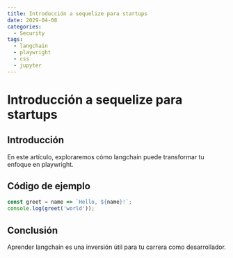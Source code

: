 ```yaml
---
title: Introducción a sequelize para startups
date: 2029-04-08
categories:
  - Security
tags:
  - langchain
  - playwright
  - css
  - jupyter
---
```


# Introducción a sequelize para startups

## Introducción

En este artículo, exploraremos cómo langchain puede transformar tu enfoque en playwright.

## Código de ejemplo

```javascript
const greet = name => `Hello, ${name}!`;
console.log(greet('world'));
```

## Conclusión

Aprender langchain es una inversión útil para tu carrera como desarrollador.